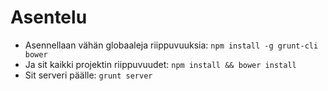 # Asentelu

* Asennellaan vähän globaaleja riippuvuuksia: ``npm install -g grunt-cli bower``
* Ja sit kaikki projektin riippuvuudet: ``npm install && bower install``
* Sit serveri päälle: ``grunt server``
